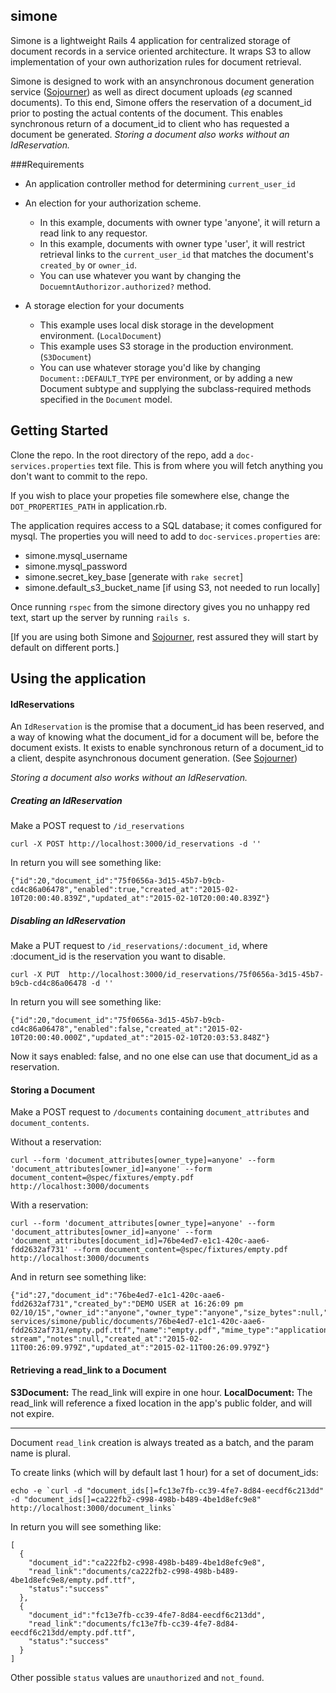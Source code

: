 ## simone

Simone is a lightweight Rails 4 application for centralized storage of document records in a service oriented architecture. It wraps S3 to allow implementation of your own authorization rules for document retrieval.

Simone is designed to work with an ansynchronous document generation service ([Sojourner](https://github.com/TheClimateCorporation/document-services/tree/master/sojourner)) as well as direct document uploads (_eg_ scanned documents). To this end, Simone offers the reservation of a document_id prior to posting the actual contents of the document. This enables synchronous return of a document_id to client who has requested a document be generated. *Storing a document also works without an IdReservation.*


###Requirements

* An application controller method for determining `current_user_id`

* An election for your authorization scheme.
  * In this example, documents with owner type 'anyone', it will return a read link to any requestor.
  * In this example, documents with owner type 'user', it will restrict retrieval links to the `current_user_id` that matches the document's `created_by` or `owner_id`.
  * You can use whatever you want by changing the `DocuemntAuthorizor.authorized?` method.

* A storage election for your documents
  * This example uses local disk storage in the development environment. (`LocalDocument`)
  * This example uses S3 storage in the production environment. (`S3Document`)
  * You can use whatever storage you'd like by changing `Document::DEFAULT_TYPE` per environment, or by adding a new Document subtype and supplying the subclass-required methods specified in the `Document` model.


## Getting Started

Clone the repo. In the root directory of the repo, add a `doc-services.properties` text file. This is from where you will fetch anything you don't want to commit to the repo.

If you wish to place your propeties file somewhere else, change the `DOT_PROPERTIES_PATH` in application.rb.

The application requires access to a SQL database; it comes configured for mysql. The properties you will need to add to `doc-services.properties` are:

  * simone.mysql_username
  * simone.mysql_password
  * simone.secret_key_base [generate with `rake secret`]
  * simone.default_s3_bucket_name [if using S3, not needed to run locally]

Once running `rspec` from the simone directory gives you no unhappy red text, start up the server by running `rails s`.

[If you are using both Simone and [Sojourner](https://github.com/TheClimateCorporation/document-services/tree/master/sojourner), rest assured they will start by default on different ports.]



## Using the application

#### IdReservations

An `IdReservation` is the promise that a document_id has been reserved, and a way of knowing what the document_id for a document will be, before the document exists. It exists to enable synchronous return of a document_id to a client, despite asynchronous document generation. (See [Sojourner](https://github.com/TheClimateCorporation/document-services/tree/master/sojourner))

*Storing a document also works without an IdReservation.*

##### Creating an IdReservation

Make a POST request to `/id_reservations`

```
curl -X POST http://localhost:3000/id_reservations -d ''
```

In return you will see something like:

```
{"id":20,"document_id":"75f0656a-3d15-45b7-b9cb-cd4c86a06478","enabled":true,"created_at":"2015-02-10T20:00:40.839Z","updated_at":"2015-02-10T20:00:40.839Z"}
```

##### Disabling an IdReservation

Make a PUT request to `/id_reservations/:document_id`, where :document_id is the reservation you want to disable.

```
curl -X PUT  http://localhost:3000/id_reservations/75f0656a-3d15-45b7-b9cb-cd4c86a06478 -d ''
```

In return you will see something like:

```
{"id":20,"document_id":"75f0656a-3d15-45b7-b9cb-cd4c86a06478","enabled":false,"created_at":"2015-02-10T20:00:40.000Z","updated_at":"2015-02-10T20:03:53.848Z"}
```

Now it says enabled: false, and no one else can use that document_id as a reservation.


#### Storing a Document

Make a POST request to `/documents` containing `document_attributes` and `document_contents`.

Without a reservation:
```
curl --form 'document_attributes[owner_type]=anyone' --form 'document_attributes[owner_id]=anyone' --form document_content=@spec/fixtures/empty.pdf http://localhost:3000/documents
```

With a reservation:

```
curl --form 'document_attributes[owner_type]=anyone' --form 'document_attributes[owner_id]=anyone' --form 'document_attributes[document_id]=76be4ed7-e1c1-420c-aae6-fdd2632af731' --form document_content=@spec/fixtures/empty.pdf http://localhost:3000/documents
```

And in return see something like:

```
{"id":27,"document_id":"76be4ed7-e1c1-420c-aae6-fdd2632af731","created_by":"DEMO USER at 16:26:09 pm 02/10/15","owner_id":"anyone","owner_type":"anyone","size_bytes":null,"content_hash":null,"uri":"/Users/caustin/dev/open_source_projects/document-services/simone/public/documents/76be4ed7-e1c1-420c-aae6-fdd2632af731/empty.pdf.ttf","name":"empty.pdf","mime_type":"application/octet-stream","notes":null,"created_at":"2015-02-11T00:26:09.979Z","updated_at":"2015-02-11T00:26:09.979Z"}
```

#### Retrieving a read_link to a Document
**S3Document:** The read_link will expire in one hour.
**LocalDocument:** The read_link will reference a fixed location in the app's public folder, and will not expire.
____________________________________________

Document `read_link` creation is always treated as a batch, and the param name is plural.

To create links (which will by default last 1 hour) for a set of document_ids:

```
echo -e `curl -d "document_ids[]=fc13e7fb-cc39-4fe7-8d84-eecdf6c213dd" -d "document_ids[]=ca222fb2-c998-498b-b489-4be1d8efc9e8" http://localhost:3000/document_links`
```

In return you will see something like:

```
[
  {
    "document_id":"ca222fb2-c998-498b-b489-4be1d8efc9e8",
    "read_link":"documents/ca222fb2-c998-498b-b489-4be1d8efc9e8/empty.pdf.ttf",
    "status":"success"
  },
  {
    "document_id":"fc13e7fb-cc39-4fe7-8d84-eecdf6c213dd",
    "read_link":"documents/fc13e7fb-cc39-4fe7-8d84-eecdf6c213dd/empty.pdf.ttf",
    "status":"success"
  }
]
```

Other possible `status` values are `unauthorized` and `not_found`.





